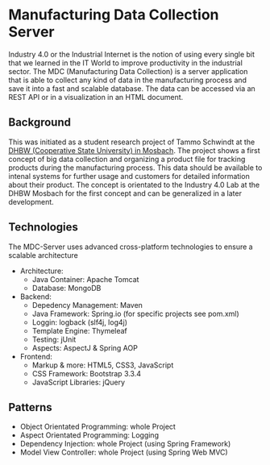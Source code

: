 # Manufacturing Data Collection Server

Industry 4.0 or the Industrial Internet is the notion of using every single bit that we learned in the IT World to improve productivity in the industrial sector. The MDC (Manufacturing Data Collection) is a server application that is able to collect any kind of data in the manufacturing process and save it into a fast and scalable database. The data can be accessed via an REST API or in a visualization in an HTML document.

## Background
This was initiated as a student research project of Tammo Schwindt at the [DHBW (Cooperative State University) in Mosbach](http://dhbw-mosbach.de). The project shows a first concept of big data collection and organizing a product file for tracking products during the manufacturing process. This data should be available to intenal systems for further usage and customers for detailed information about their product. The concept is orientated to the Industry 4.0 Lab at the DHBW Mosbach for the first concept and can be generalized in a later development.

## Technologies
The MDC-Server uses advanced cross-platform technologies to ensure a scalable architecture

* Architecture:
  * Java Container: Apache Tomcat
  * Database: MongoDB
* Backend:
  * Depedency Management: Maven
  * Java Framework: Spring.io (for specific projects see pom.xml)
  * Loggin: logback (slf4j, log4j)
  * Template Engine: Thymeleaf
  * Testing: jUnit
  * Aspects: AspectJ & Spring AOP
* Frontend:
  * Markup & more: HTML5, CSS3, JavaScript
  * CSS Framework: Bootstrap 3.3.4
  * JavaScript Libraries: jQuery

## Patterns
* Object Orientated Programming: whole Project
* Aspect Orientated Programming: Logging
* Dependency Injection: whole Project (using Spring Framework)
* Model View Controller: whole Project (using Spring Web MVC)
